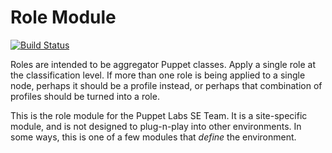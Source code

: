 # Role Module #

[![Build Status](https://travis-ci.org/puppetlabs-seteam/puppet-module-role.svg?branch=master)](https://travis-ci.org/puppetlabs-seteam/puppet-module-role)

Roles are intended to be aggregator Puppet classes. Apply a single role at the
classification level. If more than one role is being applied to a single node,
perhaps it should be a profile instead, or perhaps that combination of profiles
should be turned into a role.

This is the role module for the Puppet Labs SE Team. It is a site-specific
module, and is not designed to plug-n-play into other environments. In some
ways, this is one of a few modules that _define_ the environment.
